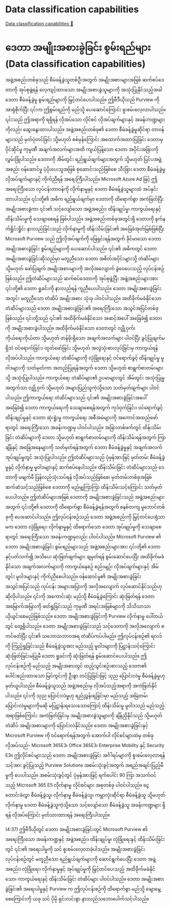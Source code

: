 # Data classification capabilities

[Data classification capabilities 🔗](https://www.coursera.org/learn/microsoft-sc-900-exam-preparation-and-practice/lecture/gyxDv/data-classification-capabilities)

# ဒေတာ အမျိုးအစားခွဲခြင်း စွမ်းရည်များ (Data classification capabilities)

အဖွဲ့အစည်းတစ်ခုသည် စီမံခန့်ခွဲသူတစ်ဦးအတွက် အမျိုးအစားများအဖြစ် ဆက်စပ်ဒေတာကို အုပ်စုဖွဲ့ရန် လေ့ကျင့်ထားသော အမျိုးအစားခွဲသူများကို အသုံးပြုနိုင်သည့်အခါ ဒေတာ စီမံခန့်ခွဲမှု စွမ်းရည်များကို မြှင့်တင်ပေးပါသည်။ ဤဗီဒီယိုသည် Purview ကို အာရုံစိုက်ပြီး ၎င်းက ဤစွမ်းရည်ကို မည်သို့ ပေးဆောင်ကြောင်း စူးစမ်းလေ့လာပါသည်။ ၎င်းသည် ဤအရာကို ရရှိရန် လိုအပ်သော လိုင်စင် လိုအပ်ချက်များနှင့် အခန်းကဏ္ဍများကိုလည်း ဆွေးနွေးထားပါသည်။ အဖွဲ့အစည်းတစ်ခု၏ ဒေတာ စီမံခန့်ခွဲမှုဆိုင်ရာ တာဝန်များသည် မှတ်ပုံတင်ခြင်း သို့မဟုတ် စစ်မှန်ကြောင်း အထောက်အထားပြခြင်း ဒေတာမှ ပိုင်ဆိုင်မှု ကုမ္ပဏီ အချက်အလက်များအထိ ကျယ်ပြန့်သော ဒေတာ အပိုင်းအခြားကို လွှမ်းခြုံပါသည်။ ဒေတာကို အိမ်တွင်း ရည်ရွယ်ချက်များအတွက် သို့မဟုတ် ပြင်ပအဖွဲ့အစည်း ဝန်ဆောင်မှု ပံ့ပိုးပေးသူအဖြစ် စုဆောင်းသည်ဖြစ်စေ သီးခြား ဒေတာ စီမံခန့်ခွဲမှု လိုအပ်ချက်များနှင့် ကိုက်ညီရန် အရေးကြီးပါသည်။ Microsoft Azure Ad ဖြင့် ဤအရေးကြီးသော လုပ်ငန်းတာဝန်ကို လိုက်နာမှုနှင့် ဒေတာ စီမံခန့်ခွဲသူများထံ အပ်နှင်းထားပါသည်။ ၎င်းတို့၏ အဓိက ရည်ရွယ်ချက်မှာ ဒေတာကို ထိရောက်စွာ အကဲဖြတ်ပြီး အမျိုးအစားခွဲကာ ၎င်း၏ သင့်လျော်သော အဖွဲ့အစည်း၊ ထိန်းချုပ်မှု၊ ကာကွယ်ရေးနှင့် ထိန်းသိမ်းမှုကို သေချာစေရန် ဖြစ်ပါသည်။ အဖွဲ့အစည်းတစ်ခုအတွင်းရှိ ဒေတာကို နက်နက်ရှိုင်းရှိုင်း နားလည်ခြင်းသည် လိုက်နာမှုကို ထိန်းသိမ်းခြင်း၏ အခြေခံအုတ်မြစ်ဖြစ်ပြီး Microsoft Purview သည် ဤလိုအပ်ချက်ကို ဖြေရှင်းရန်အတွက် ခိုင်မာသော ဒေတာ အမျိုးအစားခွဲခြင်း စွမ်းရည်များကို ပေးဆောင်ပါသည်။ ၎င်း၏ အဓိကတွင် ဒေတာ အမျိုးအစားခွဲခြင်းဆိုသည်မှာ မတူညီသော ဒေတာ အစိတ်အပိုင်းများသို့ တံဆိပ်များ သို့မဟုတ် ဖော်ပြချက် အမျိုးအစားများကို အလိုအလျောက် ခွဲဝေပေးသည့် လုပ်ငန်းစဉ်ဖြစ်သည်။ ဤတံဆိပ်များသည် ဆက်စပ်ဒေတာကို အုပ်စုဖွဲ့ပြီး အဖွဲ့အစည်းများအား ၎င်းတို့၏ ဒေတာ ရှုခင်းကို နားလည်ရန် ကူညီပေးပါသည်။ ဒေတာ အမျိုးအစားခွဲခြင်းအတွင်း မတူညီသော တံဆိပ် အမျိုးအစား သုံးခု ပါဝင်ပါသည်။ အထိခိုက်မခံနိုင်သော တံဆိပ်များသည် ဒေတာ အမျိုးအစားခွဲခြင်း၏ အရေးကြီးသော အသွင်အပြင်တစ်ခုဖြစ်သည်။ ၎င်းတို့သည် ၎င်း၏ အထိခိုက်မခံနိုင်သော အဆင့်အပေါ် အခြေခံ၍ ဒေတာကို အမျိုးအစားခွဲပါသည်။ အထိခိုက်မခံနိုင်သော ဒေတာတွင် လျှို့ဝှက်၊ ကိုယ်ရေးကိုယ်တာ သို့မဟုတ် တန်ဖိုးရှိသော အချက်အလက်များ ပါဝင်ပြီး ခွင့်ပြုချက်မရှိဘဲ ဝင်ရောက်ခြင်း၊ ထုတ်ဖော်ခြင်း သို့မဟုတ် အလွဲသုံးစားလုပ်ခြင်းမှ ကာကွယ်ရန် လိုအပ်ပါသည်။ ကာကွယ်ရေး တံဆိပ်များကို လုံခြုံရေးနှင့် ဝင်ရောက်ခွင့် ထိန်းချုပ်မှု မူဝါဒများကို သတ်မှတ်ကာ အတည်ပြုရန်အတွက် ဒေတာ သို့မဟုတ် စာရွက်စာတမ်းများသို့ အသုံးပြုပါသည်။ ကာကွယ်ရေး တံဆိပ်များ၏ ဥပမာများတွင် အိမ်တွင်း အသုံးပြုမှုအတွက်သာ လျှို့ဝှက် သို့မဟုတ် အများပြည်သူကဲ့သို့သော သတ်မှတ်ချက်များ ပါဝင်ပါသည်။ ဤကာကွယ်ရေး တံဆိပ်များသည် ၎င်း၏ အမျိုးအစားခွဲခြင်းအပေါ် အခြေခံ၍ ဒေတာ ကာကွယ်ရေးကို သေချာစေရန်အတွက် ကုဒ်ဝှက်ခြင်း၊ ဝင်ရောက်ခွင့် ထိန်းချုပ်မှုနှင့် ဒေတာ ဆုံးရှုံးမှု ကာကွယ်ရေး အစီအမံများကို အကောင်အထည်ဖော်ရာတွင် အရေးကြီးသော အခန်းကဏ္ဍမှ ပါဝင်ပါသည်။ အခြားတစ်ဖက်တွင် ထိန်းသိမ်းခြင်း တံဆိပ်များကို ဒေတာ သို့မဟုတ် စာရွက်စာတမ်းများကို ထိန်းသိမ်းရန်အတွက် ကြာချိန်နှင့် အခြေအနေများကို သတ်မှတ်ရန်အတွက် ဒေတာ စီမံခန့်ခွဲမှုနှင့် အချက်အလက် အုပ်ချုပ်မှုတွင် အသုံးပြုပါသည်။ ဤတံဆိပ်များသည် ပုံမှန်အားဖြင့် မှတ်တမ်း စီမံခန့်ခွဲမှုနှင့် လိုက်နာမှု မူဝါဒများနှင့် ဆက်စပ်နေပါသည်။ ထိန်းသိမ်းခြင်း တံဆိပ်များသည် ဒေတာကို မဖျက်မီ ပြန်လည်သုံးသပ်ရန် လိုအပ်သည်ဖြစ်စေ၊ မှတ်တမ်းတစ်ခုအဖြစ် ဆက်ဆံသင့်သည်ဖြစ်စေ ဒေတာကို မည်မျှကြာကြာ ထိန်းသိမ်းသင့်ကြောင်း သတ်မှတ်ပေးပါသည်။ ဤတံဆိပ်များအဖြစ် ဒေတာကို အမျိုးအစားခွဲခြင်းသည် အဖွဲ့အစည်းများအတွက် ၎င်းတို့၏ ဒေတာကို ထိရောက်စွာ စီမံခန့်ခွဲရန်အတွက် စနစ်တကျ မူဘောင်တစ်ခုကို ပေးဆောင်ပါသည်။ ဤလုပ်ငန်းစဉ်သည် ဒေတာ အဖွဲ့အစည်းကို မြှင့်တင်ပေးရုံသာမက ဒေတာ လုံခြုံရေး၊ လိုက်နာမှုနှင့် ထိရောက်သော ဒေတာ အုပ်ချုပ်မှုကို သေချာစေရာတွင် အရေးကြီးသော အခန်းကဏ္ဍမှလည်း ပါဝင်ပါသည်။ Microsoft Purview ၏ ဒေတာ အမျိုးအစားခွဲခြင်း စွမ်းရည်များသည် အဖွဲ့အစည်းများအား ၎င်းတို့၏ ဒေတာနှင့်ပတ်သက်၍ အသိပေး ဆုံးဖြတ်ချက်များ ချမှတ်ရန် စွမ်းဆောင်ပေးပြီး အထိခိုက်မခံနိုင်သော အချက်အလက်များကို ကာကွယ်နေစဉ် စည်းမျဉ်း လိုအပ်ချက်များနှင့် အိမ်တွင်း မူဝါဒများနှင့် ကိုက်ညီစေပါသည်။ ဝန်ဆောင်မှု၏ အမျိုးအစားခွဲခြင်း အသွင်အပြင်သည် လုပ်ငန်း အများအပြားကို အလိုအလျောက် လုပ်ဆောင်နိုင်သည်ဟု ဆိုလိုပါသည်။ ၎င်းကို အကောင်းဆုံး မည်သို့ စီမံခန့်ခွဲကြောင်း ဆုံးဖြတ်ရန် ဒေတာ အမြောက်အမြားကို ဖတ်ရှုခြင်းသည် ကုမ္ပဏီ အရင်းအမြစ်များကို သိသိသာသာ ယိုယွင်းစေမည်ဖြစ်သည်။ ဒေတာ အမျိုးအစားခွဲခြင်းကို Purview လိုက်နာမှု ပေါ်တယ်တွင် တွေ့ရှိပါသည်။ ဒေတာ အမျိုးအစားခွဲခြင်းသည် သင့်ဒေတာကို အလိုအလျောက် စကင်ဖတ်ပြီး ၎င်း၏ သဘောသဘာဝအရ တံဆိပ်ကပ်ပါမည်။ ဤလုပ်ငန်းစဉ်၏ ရလဒ်ကို ကြည့်ရှုခြင်းသည် စီမံခန့်ခွဲသူအား မည်သည့် မူဝါဒများကို ပြဋ္ဌာန်းသင့်ကြောင်း ဆုံးဖြတ်ခြင်းမပြုမီ ဒေတာ ရှုခင်းကို ဆုံးဖြတ်ရန် စွမ်းဆောင်ပေးပါသည်။ ဤလုပ်ငန်းစဉ်ကို မည်သည့် အမျိုးအစားတွင် ထည့်သွင်းစဉ်းစားသည့် ဒေတာ၏ ပေါင်းစည်းထားသော မြင်ကွင်းကို ဦးစွာ တင်ပြခြင်းဖြင့် သုည ပြောင်းလဲမှု စီမံခန့်ခွဲမှုဟု မှတ်ယူပါသည်။ စီမံခန့်ခွဲသူသည် အဖွဲ့အစည်းမှ လိုအပ်သည့်အရာကို အကဲဖြတ်နိုင်ပါသည်။ ၎င်းကို သုည ပြောင်းလဲမှုဟု ရည်ညွှန်းရခြင်းမှာ မည်သည့် အမြဲတမ်း ပြောင်းလဲမှုများကိုမဆို မပြဋ္ဌာန်းရသေးသောကြောင့် ထိန်းသိမ်းမှု မူဝါဒသည် မည်သည့်အရာဖြစ်ကြောင်း အကဲဖြတ်ခြင်းမှ အမျိုးအစားခွဲသူများကို ချိန်ညှိနိုင်သည် သို့မဟုတ် တံဆိပ် အမျိုးအစားများကို ပြောင်းလဲနိုင်သည်။ ဒေတာ အမျိုးအစားခွဲခြင်းနှင့် Microsoft Purview ကို ဝင်ရောက်ရန်အတွက် အောက်ပါ လိုင်စင်များထဲမှ တစ်ခု လိုအပ်သည်- Microsoft 365E3၊ Office 365E3၊ Enterprise Mobility နှင့် Security E3။ ဤလိုင်စင်များသည် ဒေတာ အမျိုးအစားခွဲခြင်း အင်္ဂါရပ်များကို စူးစမ်းလေ့လာရန် သင့်အား ခွင့်ပြုသည့် Purview Solutions အစမ်းသုံးခွင့်အတွက် အရည်အချင်းပြည့်မီမှုကို ပေးပါသည်။ အစမ်းသုံးခွင့်တွင် ပုံမှန်အားဖြင့် ရက်ပေါင်း 90 ကြာ အသက်ဝင်သည့် Microsoft 365 E5 လိုက်နာမှု လိုင်စင်များ အစုတစ်ခု ပါဝင်ပါသည်။ ငွေတောင်းခံလွှာ စီမံခန့်ခွဲသူ၊ လိုက်နာမှု စီမံခန့်ခွဲသူ၊ ကမ္ဘာလုံးဆိုင်ရာ စီမံခန့်ခွဲသူ သို့မဟုတ် လိုက်နာမှု ဒေတာ စီမံခန့်ခွဲသူကဲ့သို့သော သင့်လျော်သော စီမံခန့်ခွဲသူ အခန်းကဏ္ဍများ ရှိရန် လိုအပ်ကြောင်း မှတ်သားထားရန် အရေးကြီးပါသည်။

(4:37) ဤဗီဒီယိုတွင် ဒေတာ အမျိုးအစားခွဲခြင်းတွင် Microsoft Purview ၏ အရေးကြီးသော အခန်းကဏ္ဍနှင့် အဖွဲ့အစည်း၊ ထိန်းချုပ်မှု၊ လုံခြုံရေးနှင့် ထိန်းသိမ်းခြင်းတွင် ၎င်း၏ အရေးပါမှုကို သင် စူးစမ်းလေ့လာခဲ့ပါသည်။ အမျိုးအစားခွဲခြင်း လုပ်ငန်းစဉ်တွင် မတူညီသော ရည်ရွယ်ချက်များကို ဆောင်ရွက်ပေးပြီး ဒေတာ အဖွဲ့အစည်း၊ လုံခြုံရေး၊ လိုက်နာမှုနှင့် အုပ်ချုပ်မှုကို မြှင့်တင်ပေးသည့် အထိခိုက်မခံနိုင်သော၊ ကာကွယ်ရေးနှင့် ထိန်းသိမ်းခြင်း တံဆိပ်များ ပါဝင်ပါသည်။ ဒေတာ အမျိုးအစားခွဲခြင်း၏ အရေးပါမှုနှင့် Purview က ဤလုပ်ငန်းစဉ်ကို ထိရောက်စွာ မည်သို့ ချောမွေ့စေကြောင်းကို ယခု သင် ပိုမို ရှင်းလင်းစွာ နားလည်သဘောပေါက်သင့်ပါသည်။
